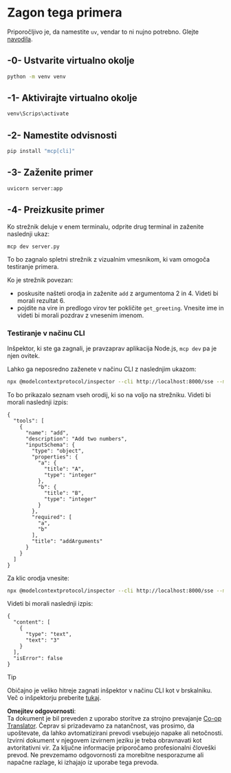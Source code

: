 <!--
CO_OP_TRANSLATOR_METADATA:
{
  "original_hash": "69ba3bd502bd743233137bac5539c08b",
  "translation_date": "2025-08-18T22:37:34+00:00",
  "source_file": "03-GettingStarted/05-sse-server/solution/python/README.md",
  "language_code": "sl"
}
-->
# Zagon tega primera

Priporočljivo je, da namestite `uv`, vendar to ni nujno potrebno. Glejte [navodila](https://docs.astral.sh/uv/#highlights).

## -0- Ustvarite virtualno okolje

```bash
python -m venv venv
```

## -1- Aktivirajte virtualno okolje

```bash
venv\Scrips\activate
```

## -2- Namestite odvisnosti

```bash
pip install "mcp[cli]"
```

## -3- Zaženite primer

```bash
uvicorn server:app
```

## -4- Preizkusite primer

Ko strežnik deluje v enem terminalu, odprite drug terminal in zaženite naslednji ukaz:

```bash
mcp dev server.py
```

To bo zagnalo spletni strežnik z vizualnim vmesnikom, ki vam omogoča testiranje primera.

Ko je strežnik povezan:

- poskusite našteti orodja in zaženite `add` z argumentoma 2 in 4. Videti bi morali rezultat 6.
- pojdite na vire in predlogo virov ter pokličite `get_greeting`. Vnesite ime in videti bi morali pozdrav z vnesenim imenom.

### Testiranje v načinu CLI

Inšpektor, ki ste ga zagnali, je pravzaprav aplikacija Node.js, `mcp dev` pa je njen ovitek.

Lahko ga neposredno zaženete v načinu CLI z naslednjim ukazom:

```bash
npx @modelcontextprotocol/inspector --cli http://localhost:8000/sse --method tools/list
```

To bo prikazalo seznam vseh orodij, ki so na voljo na strežniku. Videti bi morali naslednji izpis:

```text
{
  "tools": [
    {
      "name": "add",
      "description": "Add two numbers",
      "inputSchema": {
        "type": "object",
        "properties": {
          "a": {
            "title": "A",
            "type": "integer"
          },
          "b": {
            "title": "B",
            "type": "integer"
          }
        },
        "required": [
          "a",
          "b"
        ],
        "title": "addArguments"
      }
    }
  ]
}
```

Za klic orodja vnesite:

```bash
npx @modelcontextprotocol/inspector --cli http://localhost:8000/sse --method tools/call --tool-name add --tool-arg a=1 --tool-arg b=2
```

Videti bi morali naslednji izpis:

```text
{
  "content": [
    {
      "type": "text",
      "text": "3"
    }
  ],
  "isError": false
}
```

> [!TIP]
> Običajno je veliko hitreje zagnati inšpektor v načinu CLI kot v brskalniku.
> Več o inšpektorju preberite [tukaj](https://github.com/modelcontextprotocol/inspector).

**Omejitev odgovornosti**:  
Ta dokument je bil preveden z uporabo storitve za strojno prevajanje [Co-op Translator](https://github.com/Azure/co-op-translator). Čeprav si prizadevamo za natančnost, vas prosimo, da upoštevate, da lahko avtomatizirani prevodi vsebujejo napake ali netočnosti. Izvirni dokument v njegovem izvirnem jeziku je treba obravnavati kot avtoritativni vir. Za ključne informacije priporočamo profesionalni človeški prevod. Ne prevzemamo odgovornosti za morebitne nesporazume ali napačne razlage, ki izhajajo iz uporabe tega prevoda.